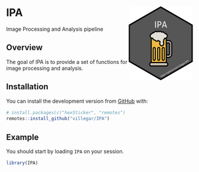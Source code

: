 
<!-- README.md is generated from README.Rmd. Please edit that file -->

# IPA <img src="https://raw.githubusercontent.com/villegar/IPA/master/inst/images/logo.png" alt="logo" align="right" height=200px/>

Image Processing and Analysis
pipeline

<!-- badges: start -->

<!-- [![](https://img.shields.io/badge/devel%20version-0.0.1-blue.svg)](https://github.com/villegar/IPA) -->

<!-- [![](https://img.shields.io/github/languages/code-size/villegar/IPA.svg)](https://github.com/villegar/IPA) -->

<!-- badges: end -->

## Overview

The goal of IPA is to provide a set of functions for image processing
and
analysis.

## Installation

<!-- You can install the released version of IPA from [CRAN](https://CRAN.R-project.org) with: -->

<!-- ``` r -->

<!-- install.packages("IPA") -->

<!-- ``` -->

<!-- And the development version from [GitHub](https://github.com/) with: -->

You can install the development version from
[GitHub](https://github.com/) with:

``` r
# install.packages(c("hexSticker", "remotes")
remotes::install_github("villegar/IPA")
```

## Example

<!-- This is a basic example which shows you how to solve a common problem: -->

You should start by loading `IPA` on your session.

``` r
library(IPA)
```
